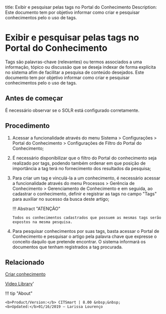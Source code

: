 title: Exibir e pesquisar pelas tags no Portal do Conhecimento
Description: Este documento tem por objetivo informar como criar e pesquisar conhecimentos pelo o uso de tags.
# Exibir e pesquisar pelas tags no Portal do Conhecimento

Tags são palavras-chave (relevantes) ou termos associados a uma informação, tópico ou discussão que se deseja indexar de forma explícita no sistema afim de facilitar a pesquisa de conteúdo desejados.
Este documento tem por objetivo informar como criar e pesquisar conhecimentos pelo o uso de tags.

Antes de começar
--------------------

É necessário observar se o SOLR está configurado corretamente.

Procedimento
----------------

1.  Acessar a funcionalidade através do menu Sistema \> Configurações \> Portal
    do Conhecimento \> Configurações de Filtro do Portal do Conhecimento;

2.  É necessário disponibilizar que o filtro do Portal do conhecimento seja
    realizado por tags, podendo também ordenar em que posição de importância a
    tag terá no fornecimento dos resultados da pesquisa;

3.  Para criar um tag e vinculá-la a um conhecimento, é necessário acessar a
    funcionalidade através do menu Processos \> Gerência de Conhecimento \>
    Gerenciamento de Conhecimento e em seguida, ao cadastrar o conhecimento,
    definir e registrar as tags no campo "Tags" para auxiliar no sucesso da
    busca deste artigo;

    !!! Abstract "ATENÇÃO"  

        Todos os conhecimentos cadastrados que possuem as mesmas tags serão
        expostos na mesma pesquisa.

4.  Para pesquisar conhecimentos por suas tags, basta acessar o Portal de
    Conhecimento e pesquisar o artigo pela palavra chave que
    expresse o conceito daquilo que pretende encontrar. O sistema informará os
    documentos que tenham registrados a tag procurada.

Relacionado
---------------

[Criar conhecimento](/pt-br/citsmart-platform-9/processes/knowledge/use/create-knowledge.html)

<i class='fa fa-youtube-play  fa-2x' style='color:#97ce17;vertical-align: middle;'> </i> [Video Library](https://www.youtube.com/playlist?list=PLB5qK2uzf2RPwkqhQwYU_EpvvGd29tSTA)'

!!! tip "About"

    <b>Product/Version:</b> CITSmart | 8.00 &nbsp;&nbsp;
    <b>Updated:</b>01/16/2019 – Larissa Lourenço
